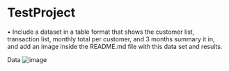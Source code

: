 # TestProject

•	Include a dataset in a table format that shows the customer list, transaction list, monthly total per customer, and 3 months summary it in, and add an image inside the README.md file with this data set and results.

Data
![image](https://user-images.githubusercontent.com/38050766/183423614-aa55a06d-20c1-4a55-9832-045ea5a657d8.png)




